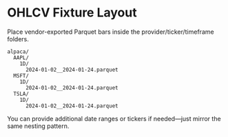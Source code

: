 # OHLCV Fixture Layout

Place vendor-exported Parquet bars inside the provider/ticker/timeframe folders.

```
alpaca/
  AAPL/
    1D/
      2024-01-02__2024-01-24.parquet
  MSFT/
    1D/
      2024-01-02__2024-01-24.parquet
  TSLA/
    1D/
      2024-01-02__2024-01-24.parquet
```

You can provide additional date ranges or tickers if needed—just mirror the same nesting pattern.
